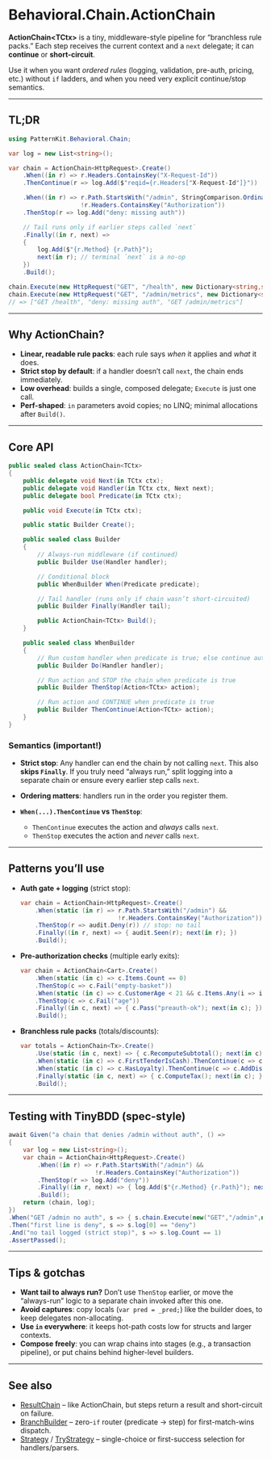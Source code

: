 # Behavioral.Chain.ActionChain

**ActionChain\<TCtx>** is a tiny, middleware-style pipeline for “branchless rule packs.”
Each step receives the current context and a `next` delegate; it can **continue** or **short-circuit**.

Use it when you want *ordered rules* (logging, validation, pre-auth, pricing, etc.) without `if` ladders, and when you
need very explicit continue/stop semantics.

---

## TL;DR

```csharp
using PatternKit.Behavioral.Chain;

var log = new List<string>();

var chain = ActionChain<HttpRequest>.Create()
    .When((in r) => r.Headers.ContainsKey("X-Request-Id"))
    .ThenContinue(r => log.Add($"reqid={r.Headers["X-Request-Id"]}"))

    .When((in r) => r.Path.StartsWith("/admin", StringComparison.Ordinal) &&
                    !r.Headers.ContainsKey("Authorization"))
    .ThenStop(r => log.Add("deny: missing auth"))

    // Tail runs only if earlier steps called `next`
    .Finally((in r, next) =>
    {
        log.Add($"{r.Method} {r.Path}");
        next(in r); // terminal `next` is a no-op
    })
    .Build();

chain.Execute(new HttpRequest("GET", "/health", new Dictionary<string,string>()));
chain.Execute(new HttpRequest("GET", "/admin/metrics", new Dictionary<string,string>()));
// => ["GET /health", "deny: missing auth", "GET /admin/metrics"]
```

---

## Why ActionChain?

* **Linear, readable rule packs**: each rule says *when* it applies and *what* it does.
* **Strict stop by default**: if a handler doesn’t call `next`, the chain ends immediately.
* **Low overhead**: builds a single, composed delegate; `Execute` is just one call.
* **Perf-shaped**: `in` parameters avoid copies; no LINQ; minimal allocations after `Build()`.

---

## Core API

```csharp
public sealed class ActionChain<TCtx>
{
    public delegate void Next(in TCtx ctx);
    public delegate void Handler(in TCtx ctx, Next next);
    public delegate bool Predicate(in TCtx ctx);

    public void Execute(in TCtx ctx);

    public static Builder Create();

    public sealed class Builder
    {
        // Always-run middleware (if continued)
        public Builder Use(Handler handler);

        // Conditional block
        public WhenBuilder When(Predicate predicate);

        // Tail handler (runs only if chain wasn’t short-circuited)
        public Builder Finally(Handler tail);

        public ActionChain<TCtx> Build();
    }

    public sealed class WhenBuilder
    {
        // Run custom handler when predicate is true; else continue automatically
        public Builder Do(Handler handler);

        // Run action and STOP the chain when predicate is true
        public Builder ThenStop(Action<TCtx> action);

        // Run action and CONTINUE when predicate is true
        public Builder ThenContinue(Action<TCtx> action);
    }
}
```

### Semantics (important!)

* **Strict stop**: Any handler can end the chain by not calling `next`.
  This also **skips `Finally`**. If you truly need “always run,” split logging into a separate chain or ensure every
  earlier step calls `next`.
* **Ordering matters**: handlers run in the order you register them.
* **`When(...).ThenContinue` vs `ThenStop`**:

    * `ThenContinue` executes the action and *always* calls `next`.
    * `ThenStop` executes the action and *never* calls `next`.

---

## Patterns you’ll use

* **Auth gate + logging** (strict stop):

  ```csharp
  var chain = ActionChain<HttpRequest>.Create()
      .When(static (in r) => r.Path.StartsWith("/admin") &&
                             !r.Headers.ContainsKey("Authorization"))
      .ThenStop(r => audit.Deny(r)) // stop: no tail
      .Finally((in r, next) => { audit.Seen(r); next(in r); })
      .Build();
  ```

* **Pre-authorization checks** (multiple early exits):

  ```csharp
  var chain = ActionChain<Cart>.Create()
      .When(static (in c) => c.Items.Count == 0)
      .ThenStop(c => c.Fail("empty-basket"))
      .When(static (in c) => c.CustomerAge < 21 && c.Items.Any(i => i.AgeRestricted))
      .ThenStop(c => c.Fail("age"))
      .Finally((in c, next) => { c.Pass("preauth-ok"); next(in c); })
      .Build();
  ```

* **Branchless rule packs** (totals/discounts):

  ```csharp
  var totals = ActionChain<Tx>.Create()
      .Use(static (in c, next) => { c.RecomputeSubtotal(); next(in c); })
      .When(static (in c) => c.FirstTenderIsCash).ThenContinue(c => c.AddDiscount(0.02m, "cash"))
      .When(static (in c) => c.HasLoyalty).ThenContinue(c => c.AddDiscount(0.05m, "loyalty"))
      .Finally(static (in c, next) => { c.ComputeTax(); next(in c); })
      .Build();
  ```

---

## Testing with TinyBDD (spec-style)

```csharp
await Given("a chain that denies /admin without auth", () =>
{
    var log = new List<string>();
    var chain = ActionChain<HttpRequest>.Create()
        .When((in r) => r.Path.StartsWith("/admin") &&
                        !r.Headers.ContainsKey("Authorization"))
        .ThenStop(r => log.Add("deny"))
        .Finally((in r, next) => { log.Add($"{r.Method} {r.Path}"); next(in r); })
        .Build();
    return (chain, log);
})
.When("GET /admin no auth", s => { s.chain.Execute(new("GET","/admin",new Dictionary<string,string>())); return s; })
.Then("first line is deny", s => s.log[0] == "deny")
.And("no tail logged (strict stop)", s => s.log.Count == 1)
.AssertPassed();
```

---

## Tips & gotchas

* **Want tail to always run?** Don’t use `ThenStop` earlier, or move the “always-run” logic to a separate chain invoked
  after this one.
* **Avoid captures**: copy locals (`var pred = _pred;`) like the builder does, to keep delegates non-allocating.
* **Use `in` everywhere**: it keeps hot-path costs low for structs and larger contexts.
* **Compose freely**: you can wrap chains into stages (e.g., a transaction pipeline), or put chains behind higher-level
  builders.

---

## See also

* [ResultChain](./resultchain.md) – like ActionChain, but steps return a result and short-circuit on failure.
* [BranchBuilder](../../creational/builder/branchbuilder.md) – zero-`if` router (predicate → step) for first-match-wins dispatch.
* [Strategy](../strategy/strategy.md) / [TryStrategy](../strategy/trystrategy.md) – single-choice or first-success selection for handlers/parsers.
